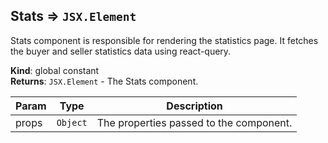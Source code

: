 <a name="Stats"></a>

## Stats ⇒ <code>JSX.Element</code>
Stats component is responsible for rendering the statistics page.
It fetches the buyer and seller statistics data using react-query.

**Kind**: global constant  
**Returns**: <code>JSX.Element</code> - The Stats component.  

| Param | Type | Description |
| --- | --- | --- |
| props | <code>Object</code> | The properties passed to the component. |

